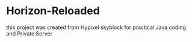 # Horizon-Reloaded
this project was created from Hypixel skyblock for practical Java coding and Private Server
